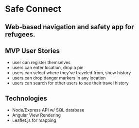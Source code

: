 Safe Connect
========

## Web-based navigation and safety app for refugees.

## MVP User Stories
- user can register themselves
- users can enter location, drop a pin
- users can select where they've traveled from, show history
- users can drop danger markers in any location
- users can search for other users to see their travel history

## Technologies
- Node/Express API w/ SQL database
- Angular View Rendering
- Leaflet.js for mapping